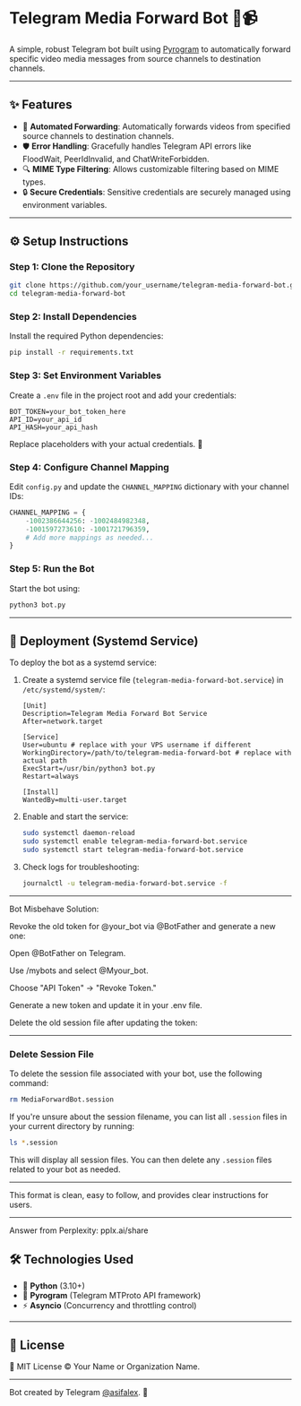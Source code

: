 # Telegram Media Forward Bot 🚀📹

A simple, robust Telegram bot built using [Pyrogram](https://github.com/pyrogram/pyrogram) to automatically forward specific video media messages from source channels to destination channels.

---

## ✨ Features

- 🎥 **Automated Forwarding**: Automatically forwards videos from specified source channels to destination channels.
- 🛡️ **Error Handling**: Gracefully handles Telegram API errors like FloodWait, PeerIdInvalid, and ChatWriteForbidden.
- 🔍 **MIME Type Filtering**: Allows customizable filtering based on MIME types.
- 🔒 **Secure Credentials**: Sensitive credentials are securely managed using environment variables.

---

## ⚙️ Setup Instructions

### Step 1: Clone the Repository

```bash
git clone https://github.com/your_username/telegram-media-forward-bot.git
cd telegram-media-forward-bot
```

### Step 2: Install Dependencies

Install the required Python dependencies:

```bash
pip install -r requirements.txt
```

### Step 3: Set Environment Variables

Create a `.env` file in the project root and add your credentials:

```plaintext
BOT_TOKEN=your_bot_token_here
API_ID=your_api_id
API_HASH=your_api_hash
```

Replace placeholders with your actual credentials. 🔑

### Step 4: Configure Channel Mapping

Edit `config.py` and update the `CHANNEL_MAPPING` dictionary with your channel IDs:

```python
CHANNEL_MAPPING = {
    -1002386644256: -1002484982348,
    -1001597273610: -1001721796359,
    # Add more mappings as needed...
}
```

### Step 5: Run the Bot

Start the bot using:

```bash
python3 bot.py
```

---

## 🚀 Deployment (Systemd Service)

To deploy the bot as a systemd service:

1. Create a systemd service file (`telegram-media-forward-bot.service`) in `/etc/systemd/system/`:

    ```plaintext
    [Unit]
    Description=Telegram Media Forward Bot Service
    After=network.target

    [Service]
    User=ubuntu # replace with your VPS username if different
    WorkingDirectory=/path/to/telegram-media-forward-bot # replace with actual path
    ExecStart=/usr/bin/python3 bot.py
    Restart=always

    [Install]
    WantedBy=multi-user.target
    ```

2. Enable and start the service:

    ```bash
    sudo systemctl daemon-reload
    sudo systemctl enable telegram-media-forward-bot.service
    sudo systemctl start telegram-media-forward-bot.service
    ```

3. Check logs for troubleshooting:

    ```bash
    journalctl -u telegram-media-forward-bot.service -f
    ```

---
Bot Misbehave Solution:

Revoke the old token for @your_bot via @BotFather and generate a new one:

Open @BotFather on Telegram.

Use /mybots and select @Myour_bot.

Choose "API Token" → "Revoke Token."

Generate a new token and update it in your .env file.

Delete the old session file after updating the token:

---

### Delete Session File

To delete the session file associated with your bot, use the following command:

```bash
rm MediaForwardBot.session
```

If you're unsure about the session filename, you can list all `.session` files in your current directory by running:

```bash
ls *.session
```

This will display all session files. You can then delete any `.session` files related to your bot as needed.

--- 

This format is clean, easy to follow, and provides clear instructions for users.

---
Answer from Perplexity: pplx.ai/share

## 🛠️ Technologies Used

- 🐍 **Python** (3.10+)
- 🤖 **Pyrogram** (Telegram MTProto API framework)
- ⚡ **Asyncio** (Concurrency and throttling control)

---

## 📖 License

📝 MIT License © Your Name or Organization Name.

---

Bot created by Telegram [@asifalex](https://t.me/asifalex). 🎉

